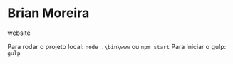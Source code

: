 # Brian Moreira
website

Para rodar o projeto local: `node .\bin\www` ou `npm start`
Para iniciar o gulp: `gulp`
